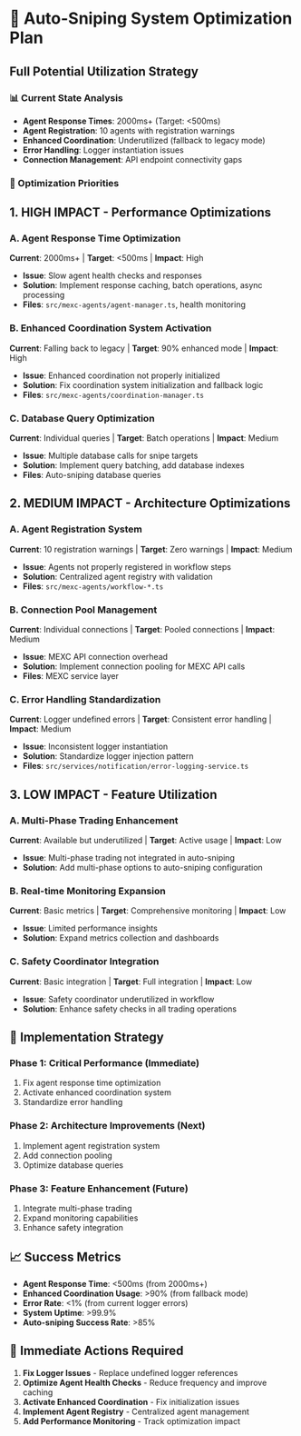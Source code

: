 # 🚀 Auto-Sniping System Optimization Plan
## Full Potential Utilization Strategy

### 📊 Current State Analysis
- **Agent Response Times**: 2000ms+ (Target: <500ms)
- **Agent Registration**: 10 agents with registration warnings
- **Enhanced Coordination**: Underutilized (fallback to legacy mode)
- **Error Handling**: Logger instantiation issues
- **Connection Management**: API endpoint connectivity gaps

### 🎯 Optimization Priorities

## 1. **HIGH IMPACT - Performance Optimizations**

### A. Agent Response Time Optimization
**Current**: 2000ms+ | **Target**: <500ms | **Impact**: High
- **Issue**: Slow agent health checks and responses
- **Solution**: Implement response caching, batch operations, async processing
- **Files**: `src/mexc-agents/agent-manager.ts`, health monitoring

### B. Enhanced Coordination System Activation  
**Current**: Falling back to legacy | **Target**: 90% enhanced mode | **Impact**: High
- **Issue**: Enhanced coordination not properly initialized
- **Solution**: Fix coordination system initialization and fallback logic
- **Files**: `src/mexc-agents/coordination-manager.ts`

### C. Database Query Optimization
**Current**: Individual queries | **Target**: Batch operations | **Impact**: Medium
- **Issue**: Multiple database calls for snipe targets
- **Solution**: Implement query batching, add database indexes
- **Files**: Auto-sniping database queries

## 2. **MEDIUM IMPACT - Architecture Optimizations**

### A. Agent Registration System
**Current**: 10 registration warnings | **Target**: Zero warnings | **Impact**: Medium
- **Issue**: Agents not properly registered in workflow steps
- **Solution**: Centralized agent registry with validation
- **Files**: `src/mexc-agents/workflow-*.ts`

### B. Connection Pool Management
**Current**: Individual connections | **Target**: Pooled connections | **Impact**: Medium
- **Issue**: MEXC API connection overhead
- **Solution**: Implement connection pooling for MEXC API calls
- **Files**: MEXC service layer

### C. Error Handling Standardization
**Current**: Logger undefined errors | **Target**: Consistent error handling | **Impact**: Medium
- **Issue**: Inconsistent logger instantiation
- **Solution**: Standardize logger injection pattern
- **Files**: `src/services/notification/error-logging-service.ts`

## 3. **LOW IMPACT - Feature Utilization**

### A. Multi-Phase Trading Enhancement
**Current**: Available but underutilized | **Target**: Active usage | **Impact**: Low
- **Issue**: Multi-phase trading not integrated in auto-sniping
- **Solution**: Add multi-phase options to auto-sniping configuration

### B. Real-time Monitoring Expansion  
**Current**: Basic metrics | **Target**: Comprehensive monitoring | **Impact**: Low
- **Issue**: Limited performance insights
- **Solution**: Expand metrics collection and dashboards

### C. Safety Coordinator Integration
**Current**: Basic integration | **Target**: Full integration | **Impact**: Low
- **Issue**: Safety coordinator underutilized in workflow
- **Solution**: Enhance safety checks in all trading operations

## 🎯 Implementation Strategy

### Phase 1: Critical Performance (Immediate)
1. Fix agent response time optimization
2. Activate enhanced coordination system
3. Standardize error handling

### Phase 2: Architecture Improvements (Next)
1. Implement agent registration system
2. Add connection pooling
3. Optimize database queries

### Phase 3: Feature Enhancement (Future)
1. Integrate multi-phase trading
2. Expand monitoring capabilities
3. Enhance safety integration

## 📈 Success Metrics

- **Agent Response Time**: <500ms (from 2000ms+)
- **Enhanced Coordination Usage**: >90% (from fallback mode)
- **Error Rate**: <1% (from current logger errors)
- **System Uptime**: >99.9%
- **Auto-sniping Success Rate**: >85%

## 🔧 Immediate Actions Required

1. **Fix Logger Issues** - Replace undefined logger references
2. **Optimize Agent Health Checks** - Reduce frequency and improve caching
3. **Activate Enhanced Coordination** - Fix initialization issues
4. **Implement Agent Registry** - Centralized agent management
5. **Add Performance Monitoring** - Track optimization impact